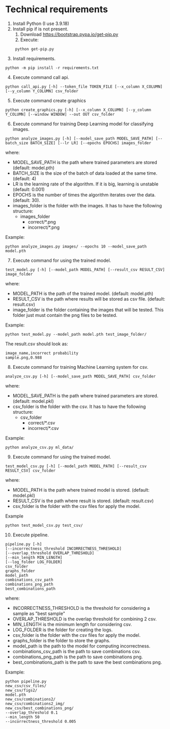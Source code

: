 # Technical requirements

1. Install Python (I use 3.9.18)
2. Install pip if is not present.
   1. Download https://bootstrap.pypa.io/get-pip.py
   2. Execute:
   ```
    python get-pip.py
    ```
3. Install requirements.
```
python -m pip install -r requirements.txt
```

4. Execute command call api.
```
python call_api.py [-h] --token_file TOKEN_FILE [--x_column X_COLUMN] [--y_column Y_COLUMN] csv_folder
```

5. Execute command create graphics
```
python create_graphics.py [-h] [--x_column X_COLUMN] [--y_column Y_COLUMN] [--window WINDOW] --out OUT csv_folder
```

6. Execute command for training Deep Learning model for classifying images.
```
python analyze_images.py [-h] [--model_save_path MODEL_SAVE_PATH] [--batch_size BATCH_SIZE] [--lr LR] [--epochs EPOCHS] images_folder
```

where:

- MODEL_SAVE_PATH is the path where trained parameters are stored (default: model.pth)
- BATCH_SIZE is the size of the batch of data loaded at the same time. (default: 4)
- LR is the learning rate of the algorithm. If it is big, learning is unstable (default: 0.001)
- EPOCHS is the number of times the algorithm iterates over the data. (default: 30).
- images_folder is the folder with the images. It has to have the following structure:
  - images_folder
    - correct/*.png
    - incorrect/*.png

Example:
```
python analyze_images.py images/ --epochs 10 --model_save_path model.pth
```

7. Execute command for using the trained model.

```
test_model.py [-h] [--model_path MODEL_PATH] [--result_csv RESULT_CSV] image_folder
```

where:

- MODEL_PATH is the path of the trained model. (default: model.pth)
- RESULT_CSV is the path where results will be stored as csv file. (default: result.csv)
- image_folder is the folder containing the images that will be tested. This folder just must contain the png files to be tested.

Example:
```
python test_model.py --model_path model.pth test_image_folder/
```

The result.csv should look as:

```
image_name,incorrect probability
sample.png,0.988
```

8. Execute command for training Machine Learning system for csv.

```
analyze_csv.py [-h] [--model_save_path MODEL_SAVE_PATH] csv_folder
```

where:

- MODEL_SAVE_PATH is the path where trained parameters are stored. (default: model.pkl)
- csv_folder is the folder with the csv. It has to have the following structure:
  - csv_folder
    - correct/*.csv
    - incorrect/*.csv

Example:

```
python analyze_csv.py ml_data/
```

9. Execute command for using the trained model.

```
test_model_csv.py [-h] [--model_path MODEL_PATH] [--result_csv RESULT_CSV] csv_folder
```

where:

- MODEL_PATH is the path where trained model is stored. (default: model.pkl)
- RESULT_CSV is the path where result is stored. (default: result.csv)
- csv_folder is the folder with the csv files for apply the model.

Example
```
python test_model_csv.py test_csv/
```

10. Execute pipeline.

```
pipeline.py [-h] 
[--incorrectness_threshold INCORRECTNESS_THRESHOLD] 
[--overlap_threshold OVERLAP_THRESHOLD] 
[--min_length MIN_LENGTH] 
[--log_folder LOG_FOLDER]
csv_folder
graphs_folder
model_path
combinations_csv_path
combinations_png_path
best_combinations_path
```

where:
- INCORRECTNESS_THRESHOLD is the threshold for considering a sample as "best sample"
- OVERLAP_THRESHOLD is the overlap threshold for combining 2 csv.
- MIN_LENGTH is the minimum length for considering csv.
- LOG_FOLDER is the folder for creating the logs.
- csv_folder is the folder with the csv files for apply the model.
- graphs_folder is the folder to store the graphs.
- model_path is the path to the model for computing incorrectness.
- combinations_csv_path is the path to save combinations csv.
- combinations_png_path is the path to save combinations png.
- best_combinations_path is the path to save the best combinations png.

Example:

```
python pipeline.py
new_csv/csv_files/ 
new_csv/figs2/ 
model.pth 
new_csv/combinations2/ 
new_csv/combinations2_img/ 
new_csv/best_combinations_png/ 
--overlap_threshold 0.1 
--min_length 50 
--incorrectness_threshold 0.005
```
